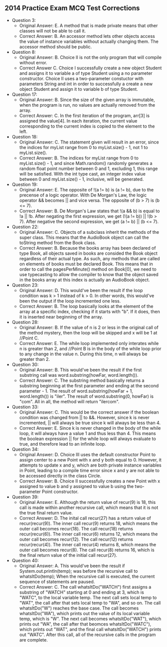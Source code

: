 ## 2014 Practice Exam MCQ Test Corrections ##
* Question 3:
  *  Original Answer: E. A method that is made private means that other classes will not be able to call it.
  *  Correct Answer: B. An accessor method lets other objects access the value of instance variables without actually changing them. The accessor method should be public.
* Question 8:
  * Original Answer: B. Choice II is not the only program that will compile without error.
  * Correct Answer C. Choice I successfully create a new object Student and assigns it to variable a of type Student using a no parameter constructor. Choice II uses a two-parameter constuctor with parameters String and int in order to successfully a create a new object Student and assign it to variable b of type Student.
* Question 17:
   * Original Answer: B. Since the size of the given array is immutable, when the program is run, no values are actually removed from the array.
   * Correct Answer: C. In the first iteration of the program, arr[3] is assigned the value[4]. In each iteration, the current value corresponding to the current index is copied to the element to the left.
 * Question 18:
    * Original Answer: C. The statement given will result in an error, since the indices for myList range from 0 to myList.size() - 1, not 1 to myList.size().
    *  Correct Answer: B. The indices for myList range from 0 to myList.size() - 1, and since Math.random() randomly generates a random float point number between 0 and 1, excluding 1, this range will be satisfied. With the int type cast, an integer index value between 0 and myList.size() - 1, inclusive, will be generated.
* Question 19:
   * Original Answer: E. The opposite of !(a != b) is (a != b), due to the precense of a logic operator. With De Morgan's Law, the logic operator && becomes || and vice versa. The opposite of (b > 7) is (b <= 7).
   * Correct Answer: B. De Morgan's Law states that !(a && b) is equal to !a || !b. After negating the first expression, we get (!(a != b)) || !(b > 7). After negative the second expression, we get (a != b) || (b <= 7).
* Question 22:
   * Original Answer: C. Objects of a subclass inherit the methods of the super class. This means that the AudioBook object can call the toString method from the Book class.
   * Correct Answer: B. Because the books array has been declared of type Book, all objects saved in books are consided the Book object regardless of their actual type. As such, any methods that are called on elements of books must be declared Book. This means that in order to call the pagesPerMinute() method on Book[0], we need to use typecasting to allow the compiler to know that the object saved in the books array at this index is actually an AudioBook object.
* Question 23:
   * Original Answer: D. This would've been the result if the loop condition was k > 1 instead of k > 0. In other words, this would've been the output if the loop incremented one less.
   * Correct Answer: B. The loop basically looks at the element of the array at a specific index, checking if it starts with "b". If it does, then it is inserted near beginning of the array.
* Question 28:
   * Original Answer: B. If the value of n is 2 or less in the original call of the method mystery, then the loop will be skipped and x will be 1 at //Point C.
   * Correct Answer: E. The while loop implemented only interates while n is greater than 2, and //Point B is in the body of the while loop prior to any change in the value n. During this time, n will always be greater than 2.
* Question 30:
   * Original Answer: B. This would've been the result if the first substring call was word.substring(howFar, word.length()).
   * Correct Answer: C. The substring method basically returns a substring beginning at the first parameter and ending at the second parameter - 1. The result of word.substring(howFar + 1, word.length()) is "iler". The result of word.substring(0, howFar) is "com". All in all, the method will return "ilercom".
* Question 33:
   * Original Answer: C. This would be the correct answer if the boolean condition was changed from || to &&. However, since k is never incremented, || will  always be true since k will always be less than 4.
   * Correct Answer: E. Since k is never changed in the body of the while loop, it will always have a value 1 and thus less than 4. This means the boolean expression || for the while loop will always evaluate to true, and therefore lead to an infinite loop.
* Question 34:
   * Original Answer: D. Choice III uses the default constructor Point to assign center to a new Point with x and y both equal to 0. However, it attempts to update x and y, which are both private instance variables in Point, leading to a compile time error since x and y are not able to be accessed directly in the class Circle.
   * Correct Answer: B. Choice II successfully creates a new Point with x assigned to value b and y assigned to value b using the two-parameter Point constructor.
* Question 39:
   * Original Answer: E. Although the return value of recur(9) is 18, this call is made within another recursive call, which means that it is not the true final return value.
   * Correct Answer: D. The inital call recur(27) has a return value of recur(recur(9)). The inner call recur(9) returns 18, which means the outer call becomes recur(18). The call recur(18) returns recur(recur(6)). The inner call recur(6) returns 12, which means the outer call becomes recur(12). The call recur(12) returns recur(recur(4)). The inner call recur(4) returns 8, which means the outer call becomes recur(8). The call recur(8) returns 16, which is the final return value of the initial call recur(27).
* Question 40:
   * Original Answer: A. This would've been the result if System.out.println(temp); was before the recursive call to whatsItDo(temp); When the recursive call is executed, the current sequence of statements are paused.
   * Correct Answer: C. The call whatsItDo("WATCH") first assigns a substring of "WATCH" starting at 0 and ending at 3, which is "WATC", to the local variable temp. The next call sets local temp to "WAT", the call after that sets local temp to "WA", and so on. The call whatsItDo("W") reaches the base case. The call becomes whatsItDo("WA"), which prints out the value of its local variable temp, which is "W". The next call becomes whatsItDo("WAT"), which prints out "WA", the call after that beomces whatsItDo("WATC"), which prints out "WAT", and the final call whatsItDo("WATCH") prints out "WATC". After this call, all of the recursive calls in the program are complete.